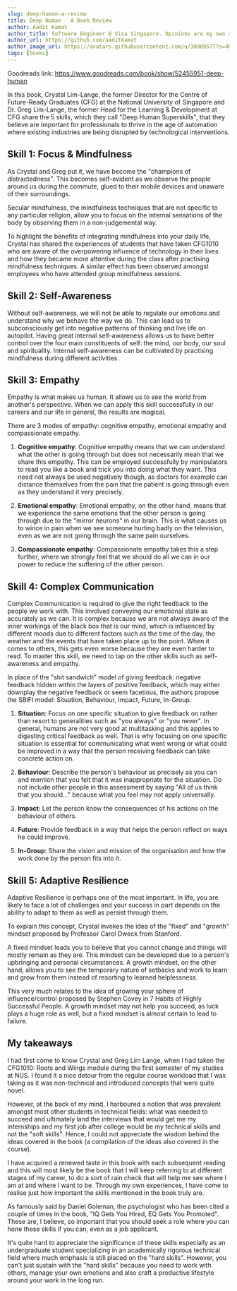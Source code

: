 ```yaml
---
slug: deep-human-a-review
title: Deep Human - A Book Review
author: Aadit Kamat
author_title: Software Engineer @ Visa Singapore. Opinions are my own and not the views of my employer.
author_url: https://github.com/aaditkamat
author_image_url: https://avatars.githubusercontent.com/u/30969577?s=400&u=9558fc3557d79c88a7080034fe8c22654aca2e4d&v=4
tags: [books]
---
```


Goodreads link: https://www.goodreads.com/book/show/52455951-deep-human

In this book, Crystal Lim-Lange, the former Director for the Centre of Future-Ready Graduates (CFG) at the National University of Singapore and Dr. Greg Lim-Lange, the former Head for the Learning & Development at CFG share the 5 skills, which they call "Deep Human Superskills", that they believe are important for professionals to thrive in the age of automation where existing industries are being disrupted by technological interventions.

## Skill 1: Focus & Mindfulness
As Crystal and Greg put it, we have become the "champions of distractedness". This becomes self-evident as we observe the people around us during the commute, glued to their mobile devices and unaware of their surroundings. 

Secular mindfulness, the mindfulness techniques that are not specific to any particular religion, allow you to focus on the internal sensations of the body by observing them in a non-judgemental way.

To highlight the benefits of integrating mindfulness into your daily life, Crystal has shared the experiences of students that have taken CFG1010 who are aware of the overpowering influence of technology in their lives and how they became more attentive during the class after practising mindfulness techniques. A similar effect has been observed amongst employees who have attended group mindfulness sessions.

## Skill 2: Self-Awareness
Without self-awareness, we will not be able to regulate our emotions and understand why we behave the way we do. This can lead us to subconsciously get into negative patterns of thinking and live life on autopilot. Having great internal self-awareness allows us to have better control over the four main constituents of self: the mind, our body, our soul and spirituality. Internal self-awareness can be cultivated by practising mindfulness during different activities.

## Skill 3: Empathy
Empathy is what makes us human. It allows us to see the world from another's perspective. When we can apply this skill successfully in our careers and our life in general, the results are magical.

There are 3 modes of empathy: cognitive empathy, emotional empathy and compassionate empathy.

1. **Cognitive empathy**: Cognitive empathy means that we can understand what the other is going through but does not necessarily mean that we share this empathy. This can be employed successfully by manipulators to read you like a book and trick you into doing what they want. This need not always be used negatively though, as doctors for example can distance themselves from the pain that the patient is going through even as they understand it very precisely.

2. **Emotional empathy**: Emotional empathy, on the other hand, means that we experience the same emotions that the other person is going through due to the "mirror neurons" in our brain. This is what causes us to wince in pain when we see someone hurting badly on the television, even as we are not going through the same pain ourselves.

3. **Compassionate empathy**: Compassionate empathy takes this a step further, where we strongly feel that we should do all we can in our power to reduce the suffering of the other person.

## Skill 4: Complex Communication
Complex Communication is required to give the right feedback to the people we work with. This involved conveying our emotional state as accurately as we can. It is complex because we are not always aware of the inner workings of the black box that is our mind, which is influenced by different moods due to different factors such as the time of the day, the weather and the events that have taken place up to the point. When it comes to others, this gets even worse because they are even harder to read. To master this skill, we need to tap on the other skills such as self-awareness and empathy.

In place of the "shit sandwich" model of giving feedback: negative feedback hidden within the layers of positive feedback, which may either downplay the negative feedback or seem facetious, the authors propose the SBIFI model: Situation, Behaviour, Impact, Future, In-Group.

1. **Situation**: Focus on one specific situation to give feedback on rather than resort to generalities such as "you always" or "you never". In general, humans are not very good at multitasking and this applies to digesting critical feedback as well. That is why focusing on one specific situation is essential for communicating what went wrong or what could be improved in a way that the person receiving feedback can take concrete action on.

2. **Behaviour**: Describe the person's behaviour as precisely as you can and mention that you felt that it was inappropriate for the situation. Do not include other people in this assessment by saying "All of us think that you should..." because what you feel may not apply universally. 

3. **Impact**: Let the person know the consequences of his actions on the behaviour of others.

4. **Future**: Provide feedback in a way that helps the person reflect on ways he could improve.

5. **In-Group**: Share the vision and mission of the organisation and how the work done by the person fits into it.

## Skill 5: Adaptive Resilience
Adaptive Resilience is perhaps one of the most important. In life, you are likely to face a lot of challenges and your success in part depends on the ability to adapt to them as well as persist through them. 

To explain this concept, Crystal invokes the idea of the "fixed" and "growth" mindset proposed by Professor Carol Dweck from Stanford. 

A fixed mindset leads you to believe that you cannot change and things will mostly remain as they are. This mindset can be developed due to a person's upbringing and personal circumstances.
A growth mindset, on the other hand, allows you to see the temporary nature of setbacks and work to learn and grow from them instead of resorting to learned helplessness. 

This very much relates to the idea of growing your sphere of influence/control proposed by Stephen Covey in 7 Habits of Highly Successful People. A growth mindset may not help you succeed, as luck plays a huge role as well, but a fixed mindset is almost certain to lead to failure.

## My takeaways
I had first come to know Crystal and Greg Lim Lange, when I had taken the CFG1010: Roots and Wings module during the first semester of my studies at NUS. I found it a nice detour from the regular course workload that I was taking as it was non-technical and introduced concepts that were quite novel. 

However, at the back of my mind, I harboured a notion that was prevalent amongst most other students in technical fields: what was needed to succeed and ultimately land the interviews that would get me my internships and my first job after college would be my technical skills and not the "soft skills". Hence, I could not appreciate the wisdom behind the ideas covered in the book (a compilation of the ideas also covered in the course).

I have acquired a renewed taste in this book with each subsequent reading and this will most likely be the book that I will keep referring to at different stages of my career, to do a sort of rain check that will help me see where I am at and where I want to be. Through my own experiences, I have come to realise just how important the skills mentioned in the book truly are. 

As famously said by Daniel Goleman, the psychologist who has been cited a couple of times in the book, "IQ Gets You Hired, EQ Gets You Promoted". These are, I believe, so important that you should seek a role where you can hone these skills if you can, even as a job applicant.

It's quite hard to appreciate the significance of these skills especially as an undergraduate student specializing in an academically rigorous technical field where much emphasis is still placed on the "hard skills". However, you can't just sustain with the "hard skills" because you need to work with others, manage your own emotions and also craft a productive lifestyle around your work in the long run.
